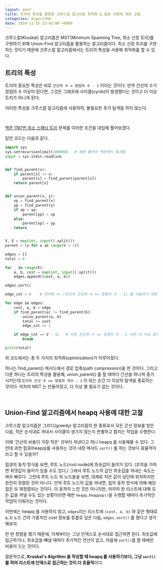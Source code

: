 ```yaml
---
layout: post
title: 트리의 특성을 활용한 크루스칼 알고리즘 최적화 & 힙큐 사용에 대한 고찰
categories: Algorithm
date: 2024-11-15 23:43:00 +0900
---
```

크루스칼(Kruskal) 알고리즘은 MST(Minimum Spanning Tree, 최소 신장 트리)를 구현하기 위해 Union-Find 알고리즘을 활용하는 알고리즘이다. 최소 신장 트리를 구현하는 것이기 때문에 크루스칼 알고리즘에서는 트리의 특성을 사용해 최적화를 할 수 있다.

## 트리의 특성

트리의 중요한 특성은 바로 ```간선의 수 = 정점의 수 - 1``` 이라는 것이다. 만약 간선의 수가 정점의 수 이상이 된다면, 그것은 그래프에 사이클(cycle)이 발생했다는 것이고 더 이상 트리가 아니게 된다.

이러한 특성을 크루스칼 알고리즘에 사용하여, 불필요한 추가 탐색을 하지 않는다.

<br>

<a href="https://www.acmicpc.net/problem/1197" target="_blank">백준 1197번 최소 스패닝 트리</a> 문제를 이러한 조건을 대입해 풀어보겠다.

답안 코드는 다음과 같다.

```python
import sys
sys.setrecursionlimit(100000)   # 제한 풀어야 백준에서 통과함
input = sys.stdin.readline


def find_parent(x):
    if parent[x] != x:
        parent[x] = find_parent(parent[x])
    return parent[x]


def union_parent(x, y):
    xp = find_parent(x)
    yp = find_parent(y)
    if xp < yp:
        parent[yp] = xp
    else:
        parent[xp] = yp
    return


V, E = map(int, input().split())
parent = [a for a in range(V + 1)]

edges = []
total = 0

for _ in range(E):
    a, b, cost = map(int, input().split())
    edges.append((cost, a, b))

edges.sort()

edge_cnt = 0    # 최적화 => (트리의 간선의 수 == 정점의 수 - 1) 를 사용하기 위한 변수 edge_cnt

for edge in edges:
    cost, a, b = edge
    if find_parent(a) != find_parent(b):
        union_parent(a, b)
        total += cost
        edge_cnt += 1

    if edge_cnt == V - 1:   # 이은 간선의 수 == 정점의 수 - 1 이면 더 이상 탐색하지 않고 종료한다.
        break

print(total)
```

위 코드에서는 총 두 가지의 최적화(optimization)가 이루어졌다.

하나는 find_parent() 메서드에서 경로 압축(path compression)을 한 것이다. 그리고 다른 하나는 트리의 특성을 활용해, union_parent() 를 할 때마다 간선을 하나씩 증가시키는데 ```트리의 간선 수 == 정점의 개수 - 1``` 이 되는 순간 더 이상의 탐색을 종료하는 것이다. 어차피 MST 는 만들어졌고, 더 이상 볼 필요가 없는 것이다.

<br>

## Union-Find 알고리즘에서 heapq 사용에 대한 고찰

크루스칼 알고리즘은 그리디(greedy) 알고리즘의 한 종류로서 모든 간선 정보를 받은 다음, 작은 순서대로 꺼내서 사이클이 생기지 않는지 판별하고 합치는 작업을 수행한다.

이때 '간선의 비용이 가장 작은' 것부터 꺼낸다고 하니 heapq 를 사용해볼 수 있다. 그런데 과연 힙큐(heapq)를 사용하는 것이 내장 메서드 ```sort()``` 를 하는 것보다 효율적이라고 할 수 있을까?

힙큐의 동작 방식을 보면, 루트 노드(root node)에 최솟값이 들어가 있다. (조작을 가하면 최댓값이 들어가 있을 수도 있다.) 그래서 루트 노드의 값인 최솟값을 꺼내는 속도는 매우 빠르다. 그런데 루트 노드 외 노드들을 보면, 대체로 작은 값이 상단에 위치하지만 완전히 정렬된 것이 아니다. 만약 루트 노드의 값을 꺼내면, 힙의 동작 방식에 의해 해당 힙은 또 재정렬되는 것이다. 이 동작이 느린 것은 아니지만, 어차피 한 리스트에 대해 모든 값을 꺼낼 수도 있는 상황이라면 매번 ```heapq.heappop()```을 수행할 때마다 추가적인 작업이 이뤄지는 것이다.

이번에는 heapq 를 사용하지 않고, ```edges```라는 리스트에 ```(cost, a, b)``` 와 같은 형태로 a, b 노드 간의 가중치인 cost 정보를 튜플로 담은 다음, ```edges.sort()``` 를 했다고 생각해보자.

한 번 정렬을 했기 때문에, 이제부터는 그냥 인덱스로 순서대로 접근하면 된다. 최솟값에 접근하거나, 최솟값을 빼낼 때마다 추가적인 연산이 없고, 처음에 ```sort()```를 할 때에만 비용이 드는 것이다.

결론적으로, <b>Kruskal's Algrithm 을 작성할 때 heapq 를 사용하기보다, 그냥 ```sort()``` 를 하여 리스트에 인덱스로 접근하는 것이 더 효율적</b>이다.